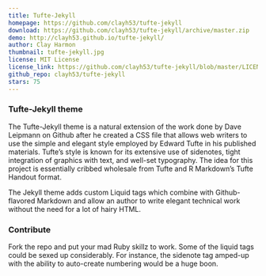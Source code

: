```yaml
---
title: Tufte-Jekyll
homepage: https://github.com/clayh53/tufte-jekyll
download: https://github.com/clayh53/tufte-jekyll/archive/master.zip
demo: http://clayh53.github.io/tufte-jekyll/
author: Clay Harmon
thumbnail: tufte-jekyll.jpg
license: MIT License
license_link: https://github.com/clayh53/tufte-jekyll/blob/master/LICENSE
github_repo: clayh53/tufte-jekyll
stars: 75
---
```


### Tufte-Jekyll theme

The Tufte-Jekyll theme is a natural extension of the work done by Dave
Leipmann on Github after he created a CSS file that allows web writers
to use the simple and elegant style employed by Edward Tufte in his
published materials. Tufte’s style is known for its extensive use of
sidenotes, tight integration of graphics with text, and well-set
typography. The idea for this project is essentially cribbed wholesale
from Tufte and R Markdown’s Tufte Handout format.

The Jekyll theme adds custom Liquid tags which combine with
Github-flavored Markdown and allow an author to write elegant technical
work without the need for a lot of hairy HTML.

### Contribute

Fork the repo and put your mad Ruby skillz to work. Some of the liquid
tags could be sexed up considerably. For instance, the sidenote tag
amped-up with the ability to auto-create numbering would be a huge
boon.
